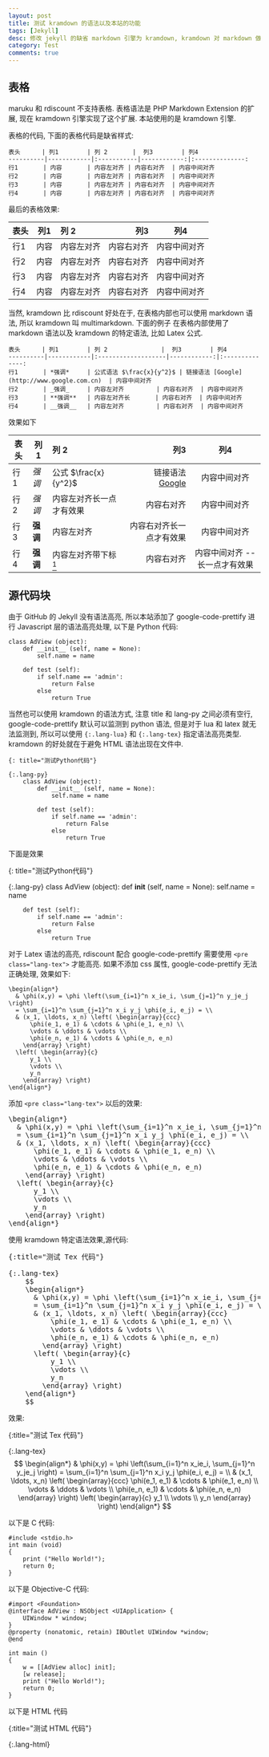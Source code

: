 ```yaml
---
layout: post
title: 测试 kramdown 的语法以及本站的功能
tags: [Jekyll]
desc: 修改 jekyll 的缺省 markdown 引擎为 kramdown, kramdown 对 markdown 做了很多扩展. 这样在 github 上可以实现一些额外的功能.
category: Test
comments: true
---
```


## 表格 ##

maruku 和 rdiscount 不支持表格. 表格语法是 PHP Markdown Extension 的扩展, 现在 kramdown 引擎实现了这个扩展. 本站使用的是 kramdown 引擎. 

表格的代码, 下面的表格代码是缺省样式:

    表头      | 列1        | 列 2       |  列3        | 列4
    ----------|------------|:-----------|------------:|:--------------:
    行1       | 内容       | 内容左对齐 | 内容右对齐  | 内容中间对齐
    行2       | 内容       | 内容左对齐 | 内容右对齐  | 内容中间对齐
    行3       | 内容       | 内容左对齐 | 内容右对齐  | 内容中间对齐
    行4       | 内容       | 内容左对齐 | 内容右对齐  | 内容中间对齐

最后的表格效果:

表头      | 列1        | 列 2       |  列3        | 列4
----------|------------|:-----------|------------:|:--------------:
行1       | 内容       | 内容左对齐 | 内容右对齐  | 内容中间对齐
行2       | 内容       | 内容左对齐 | 内容右对齐  | 内容中间对齐
行3       | 内容       | 内容左对齐 | 内容右对齐  | 内容中间对齐
行4       | 内容       | 内容左对齐 | 内容右对齐  | 内容中间对齐

当然, kramdown 比 rdiscount 好处在于, 在表格内部也可以使用 markdown 语法, 所以 kramdown 叫 multimarkdown. 下面的例子
在表格内部使用了 markdown 语法以及 kramdown 的特定语法, 比如 Latex 公式.

    表头      | 列1        | 列 2               |  列3        | 列4
    ----------|------------|:-------------------|------------:|:--------------:
    行1       | *强调*     | 公式语法 $\frac{x}{y^2}$ | 链接语法 [Google](http://www.google.com.cn)  | 内容中间对齐
    行2       | _强调_     | 内容左对齐         | 内容右对齐  | 内容中间对齐
    行3       | **强调**   | 内容左对齐长       | 内容右对齐  | 内容中间对齐
    行4       | __强调__   | 内容左对齐         | 内容右对齐  | 内容中间对齐

效果如下

表头      | 列1        | 列 2               |  列3        | 列4
----------|------------|:-------------------|------------:|:--------------:
行1       | *强调*     | 公式 $\frac{x}{y^2}$ | 链接语法 [Google](http://www.google.com.cn)  | 内容中间对齐
行2       | _强调_     | 内容左对齐长一点才有效果   | 内容右对齐  | 内容中间对齐
行3       | **强调**   | 内容左对齐         | 内容右对齐长一点才有效果  | 内容中间对齐
行4       | __强调__   | 内容左对齐带下标[^foot]         | 内容右对齐  | 内容中间对齐 -- 长一点才有效果

## 源代码块

由于 GitHub 的 Jekyll 没有语法高亮, 所以本站添加了 google-code-prettify 进行 Javascript 层的语法高亮处理, 以下是 Python 代码:

    class AdView (object):
        def __init__ (self, name = None):
            self.name = name

        def test (self):
            if self.name == 'admin':
                return False
            else
                return True

当然也可以使用 kramdown 的语法方式, 注意 title 和 lang-py 之间必须有空行, google-code-prettify 默认可以监测到 python 语法, 但是对于 lua 和 latex 就无法监测到, 所以可以使用 `{:.lang-lua}` 和 `{:.lang-tex}` 指定语法高亮类型. kramdown 的好处就在于避免 HTML 语法出现在文件中.

    {: title="测试Python代码"}

    {:.lang-py}
        class AdView (object):
            def __init__ (self, name = None):
                self.name = name

            def test (self):
                if self.name == 'admin':
                    return False
                else
                    return True

下面是效果

{: title="测试Python代码"}

{:.lang-py}
    class AdView (object):
        def __init__ (self, name = None):
            self.name = name

        def test (self):
            if self.name == 'admin':
                return False
            else
                return True

对于 Latex 语法的高亮, rdiscount 配合 google-code-prettify 需要使用  `<pre  class="lang-tex">` 才能高亮. 如果不添加 css 属性,
google-code-prettify 无法正确处理, 效果如下:

    \begin{align*}
      & \phi(x,y) = \phi \left(\sum_{i=1}^n x_ie_i, \sum_{j=1}^n y_je_j \right)
      = \sum_{i=1}^n \sum_{j=1}^n x_i y_j \phi(e_i, e_j) = \\
      & (x_1, \ldots, x_n) \left( \begin{array}{ccc}
          \phi(e_1, e_1) & \cdots & \phi(e_1, e_n) \\
          \vdots & \ddots & \vdots \\
          \phi(e_n, e_1) & \cdots & \phi(e_n, e_n)
        \end{array} \right)
      \left( \begin{array}{c}
          y_1 \\
          \vdots \\
          y_n
        \end{array} \right)
    \end{align*}

添加 `<pre class="lang-tex">` 以后的效果:

<pre class="lang-tex">
\begin{align*}
  & \phi(x,y) = \phi \left(\sum_{i=1}^n x_ie_i, \sum_{j=1}^n y_je_j \right)
  = \sum_{i=1}^n \sum_{j=1}^n x_i y_j \phi(e_i, e_j) = \\
  & (x_1, \ldots, x_n) \left( \begin{array}{ccc}
      \phi(e_1, e_1) & \cdots & \phi(e_1, e_n) \\
      \vdots & \ddots & \vdots \\
      \phi(e_n, e_1) & \cdots & \phi(e_n, e_n)
    \end{array} \right)
  \left( \begin{array}{c}
      y_1 \\
      \vdots \\
      y_n
    \end{array} \right)
\end{align*}
</pre>

使用 kramdown 特定语法效果,源代码:

<pre class="lang-tex">
{:title="测试 Tex 代码"}

{:.lang-tex}
    $$
    \begin{align*}
      & \phi(x,y) = \phi \left(\sum_{i=1}^n x_ie_i, \sum_{j=1}^n y_je_j \right)
      = \sum_{i=1}^n \sum_{j=1}^n x_i y_j \phi(e_i, e_j) = \\
      & (x_1, \ldots, x_n) \left( \begin{array}{ccc}
          \phi(e_1, e_1) & \cdots & \phi(e_1, e_n) \\
          \vdots & \ddots & \vdots \\
          \phi(e_n, e_1) & \cdots & \phi(e_n, e_n)
        \end{array} \right)
      \left( \begin{array}{c}
          y_1 \\
          \vdots \\
          y_n
        \end{array} \right)
    \end{align*}
    $$
</pre>

效果:

{:title="测试 Tex 代码"}

{:.lang-tex}
    $$
    \begin{align*}
      & \phi(x,y) = \phi \left(\sum_{i=1}^n x_ie_i, \sum_{j=1}^n y_je_j \right)
      = \sum_{i=1}^n \sum_{j=1}^n x_i y_j \phi(e_i, e_j) = \\
      & (x_1, \ldots, x_n) \left( \begin{array}{ccc}
          \phi(e_1, e_1) & \cdots & \phi(e_1, e_n) \\
          \vdots & \ddots & \vdots \\
          \phi(e_n, e_1) & \cdots & \phi(e_n, e_n)
        \end{array} \right)
      \left( \begin{array}{c}
          y_1 \\
          \vdots \\
          y_n
        \end{array} \right)
    \end{align*}
    $$

以下是 C 代码:

    #include <stdio.h>
    int main (void)
    {
        print ("Hello World!");
        return 0;
    }

以下是 Objective-C 代码:

    #import <Foundation>
    @interface AdView : NSObject <UIApplication> {
        UIWindow * window;
    }
    @property (nonatomic, retain) IBOutlet UIWindow *window;
    @end

    int main ()
    {
        w = [[AdView alloc] init];
        [w release];
        print ("Hello World!");
        return 0;
    }

以下是 HTML 代码

{:title="测试 HTML 代码"}

{:.lang-html}
    <html>
        <head>
            <title> 测试 </title>
            <script type = "text/javascript">
                var foo = new Object ();
                for ( a in foo ) {
                    foo = 2;
                }
            </srcript>
        </head>
        <body>
            <a href="http://www.ios-dreamer.com"> 这是我的主页 </a>
        </body>
    </html>

以下是 Javascript 代码

    var foo = new Object ();
    for ( a in foo ) {
        foo = 2;
    }

{: #para-one}

## LaTex 公式

以下是 LaTex 公式代码:

{:title="测试 Tex 代码"}

{:.lang-tex}

    $$
    \begin{align*}
      & \phi(x,y) = \phi \left(\sum_{i=1}^n x_ie_i, \sum_{j=1}^n y_je_j \right)
      = \sum_{i=1}^n \sum_{j=1}^n x_i y_j \phi(e_i, e_j) = \\
      & (x_1, \ldots, x_n) \left( \begin{array}{ccc}
          \phi(e_1, e_1) & \cdots & \phi(e_1, e_n) \\
          \vdots & \ddots & \vdots \\
          \phi(e_n, e_1) & \cdots & \phi(e_n, e_n)
        \end{array} \right)
      \left( \begin{array}{c}
          y_1 \\
          \vdots \\
          y_n
        \end{array} \right)
    \end{align*}
    $$

和效果

$$
\begin{align*}
  & \phi(x,y) = \phi \left(\sum_{i=1}^n x_ie_i, \sum_{j=1}^n y_je_j \right)
  = \sum_{i=1}^n \sum_{j=1}^n x_i y_j \phi(e_i, e_j) = \\
  & (x_1, \ldots, x_n) \left( \begin{array}{ccc}
      \phi(e_1, e_1) & \cdots & \phi(e_1, e_n) \\
      \vdots & \ddots & \vdots \\
      \phi(e_n, e_1) & \cdots & \phi(e_n, e_n)
    \end{array} \right)
  \left( \begin{array}{c}
      y_1 \\
      \vdots \\
      y_n
    \end{array} \right)
\end{align*}
$$

[^foot]: 这是下标测试
